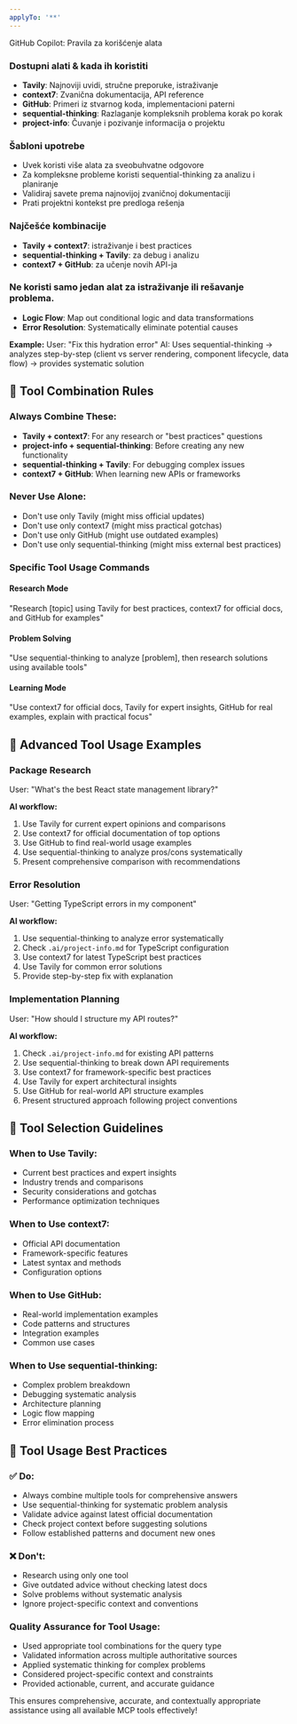 ```yaml
---
applyTo: '**'
---
```


GitHub Copilot: Pravila za korišćenje alata

### Dostupni alati & kada ih koristiti

- **Tavily**: Najnoviji uvidi, stručne preporuke, istraživanje
- **context7**: Zvanična dokumentacija, API reference
- **GitHub**: Primeri iz stvarnog koda, implementacioni paterni
- **sequential-thinking**: Razlaganje kompleksnih problema korak po korak
- **project-info**: Čuvanje i pozivanje informacija o projektu

### Šabloni upotrebe

- Uvek koristi više alata za sveobuhvatne odgovore
- Za kompleksne probleme koristi sequential-thinking za analizu i planiranje
- Validiraj savete prema najnovijoj zvaničnoj dokumentaciji
- Prati projektni kontekst pre predloga rešenja

### Najčešće kombinacije

- **Tavily + context7**: istraživanje i best practices
- **sequential-thinking + Tavily**: za debug i analizu
- **context7 + GitHub**: za učenje novih API-ja

### Ne koristi samo jedan alat za istraživanje ili rešavanje problema.

- **Logic Flow**: Map out conditional logic and data transformations
- **Error Resolution**: Systematically eliminate potential causes

**Example:** User: "Fix this hydration error" AI: Uses sequential-thinking → analyzes step-by-step
(client vs server rendering, component lifecycle, data flow) → provides systematic solution

## 🔧 Tool Combination Rules

### Always Combine These:

- **Tavily + context7**: For any research or "best practices" questions
- **project-info + sequential-thinking**: Before creating any new functionality
- **sequential-thinking + Tavily**: For debugging complex issues
- **context7 + GitHub**: When learning new APIs or frameworks

### Never Use Alone:

- Don't use only Tavily (might miss official updates)
- Don't use only context7 (might miss practical gotchas)
- Don't use only GitHub (might use outdated examples)
- Don't use only sequential-thinking (might miss external best practices)

### Specific Tool Usage Commands

#### Research Mode

"Research [topic] using Tavily for best practices, context7 for official docs, and GitHub for
examples"

#### Problem Solving

"Use sequential-thinking to analyze [problem], then research solutions using available tools"

#### Learning Mode

"Use context7 for official docs, Tavily for expert insights, GitHub for real examples, explain with
practical focus"

## 🎪 Advanced Tool Usage Examples

### Package Research

User: "What's the best React state management library?"

**AI workflow:**

1. Use Tavily for current expert opinions and comparisons
2. Use context7 for official documentation of top options
3. Use GitHub to find real-world usage examples
4. Use sequential-thinking to analyze pros/cons systematically
5. Present comprehensive comparison with recommendations

### Error Resolution

User: "Getting TypeScript errors in my component"

**AI workflow:**

1. Use sequential-thinking to analyze error systematically
2. Check `.ai/project-info.md` for TypeScript configuration
3. Use context7 for latest TypeScript best practices
4. Use Tavily for common error solutions
5. Provide step-by-step fix with explanation

### Implementation Planning

User: "How should I structure my API routes?"

**AI workflow:**

1. Check `.ai/project-info.md` for existing API patterns
2. Use sequential-thinking to break down API requirements
3. Use context7 for framework-specific best practices
4. Use Tavily for expert architectural insights
5. Use GitHub for real-world API structure examples
6. Present structured approach following project conventions

## 🎯 Tool Selection Guidelines

### When to Use Tavily:

- Current best practices and expert insights
- Industry trends and comparisons
- Security considerations and gotchas
- Performance optimization techniques

### When to Use context7:

- Official API documentation
- Framework-specific features
- Latest syntax and methods
- Configuration options

### When to Use GitHub:

- Real-world implementation examples
- Code patterns and structures
- Integration examples
- Common use cases

### When to Use sequential-thinking:

- Complex problem breakdown
- Debugging systematic analysis
- Architecture planning
- Logic flow mapping
- Error elimination process

## 🚨 Tool Usage Best Practices

### ✅ Do:

- Always combine multiple tools for comprehensive answers
- Use sequential-thinking for systematic problem analysis
- Validate advice against latest official documentation
- Check project context before suggesting solutions
- Follow established patterns and document new ones

### ❌ Don't:

- Research using only one tool
- Give outdated advice without checking latest docs
- Solve problems without systematic analysis
- Ignore project-specific context and conventions

### Quality Assurance for Tool Usage:

- Used appropriate tool combinations for the query type
- Validated information across multiple authoritative sources
- Applied systematic thinking for complex problems
- Considered project-specific context and constraints
- Provided actionable, current, and accurate guidance

This ensures comprehensive, accurate, and contextually appropriate assistance using all available
MCP tools effectively!
